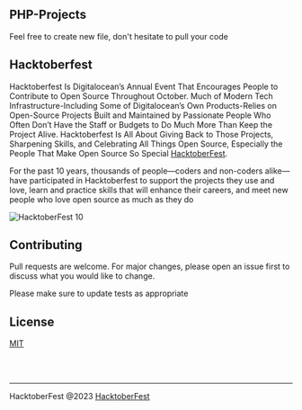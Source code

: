 ## PHP-Projects
Feel free to create new file, don't hesitate to pull your code

## Hacktoberfest
Hacktoberfest Is Digitalocean’s Annual Event That Encourages People to Contribute to Open Source Throughout October. Much of Modern Tech Infrastructure-Including Some of Digitalocean’s Own Products-Relies on Open-Source Projects Built and Maintained by Passionate People Who Often Don’t Have the Staff or Budgets to Do Much More Than Keep the Project Alive. Hacktoberfest Is All About Giving Back to Those Projects, Sharpening Skills, and Celebrating All Things Open Source, Especially the People That Make Open Source So Special [HacktoberFest](https://hacktoberfest.com/about/).

For the past 10 years, thousands of people—coders and non-coders alike—have participated in Hacktoberfest to support the projects they use and love, learn and practice skills that will enhance their careers, and meet new people who love open source as much as they do

 ![HacktoberFest 10](https://hacktoberfest.com/_next/static/media/logo-hacktoberfest--horizontal.ebc5fdc8.svg)

## Contributing
Pull requests are welcome. For major changes, please open an issue first to discuss what you would like to change. 

Please make sure to update tests as appropriate

## License
[MIT](https://choosealicense.com/licenses/mit/)

<br /> <br />

---
HacktoberFest @2023 [HacktoberFest](https://hacktoberfest.com/about/)
